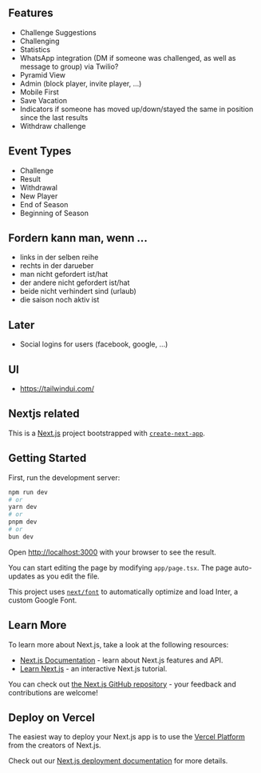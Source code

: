 
## Features

* Challenge Suggestions
* Challenging
* Statistics
* WhatsApp integration (DM if someone was challenged, as well as message to group) via Twilio?
* Pyramid View
* Admin (block player, invite player, ...)
* Mobile First
* Save Vacation
* Indicators if someone has moved up/down/stayed the same in position since the last results
* Withdraw challenge


## Event Types

* Challenge
* Result
* Withdrawal
* New Player
* End of Season
* Beginning of Season

## Fordern kann man, wenn ...

* links in der selben reihe
* rechts in der darueber
* man nicht gefordert ist/hat
* der andere nicht gefordert ist/hat
* beide nicht verhindert sind (urlaub)
* die saison noch aktiv ist

## Later

* Social logins for users (facebook, google, ...)

## UI

* https://tailwindui.com/

## Nextjs related

This is a [Next.js](https://nextjs.org/) project bootstrapped with [`create-next-app`](https://github.com/vercel/next.js/tree/canary/packages/create-next-app).

## Getting Started

First, run the development server:

```bash
npm run dev
# or
yarn dev
# or
pnpm dev
# or
bun dev
```

Open [http://localhost:3000](http://localhost:3000) with your browser to see the result.

You can start editing the page by modifying `app/page.tsx`. The page auto-updates as you edit the file.

This project uses [`next/font`](https://nextjs.org/docs/basic-features/font-optimization) to automatically optimize and load Inter, a custom Google Font.

## Learn More

To learn more about Next.js, take a look at the following resources:

- [Next.js Documentation](https://nextjs.org/docs) - learn about Next.js features and API.
- [Learn Next.js](https://nextjs.org/learn) - an interactive Next.js tutorial.

You can check out [the Next.js GitHub repository](https://github.com/vercel/next.js/) - your feedback and contributions are welcome!

## Deploy on Vercel

The easiest way to deploy your Next.js app is to use the [Vercel Platform](https://vercel.com/new?utm_medium=default-template&filter=next.js&utm_source=create-next-app&utm_campaign=create-next-app-readme) from the creators of Next.js.

Check out our [Next.js deployment documentation](https://nextjs.org/docs/deployment) for more details.
